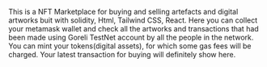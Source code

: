 This is a NFT Marketplace for buying and selling artefacts and digital artworks buit with solidity, Html, Tailwind CSS, React. Here you can collect your metamask wallet and check all the artworks and transactions that had been made using Goreli TestNet account by all the people in the network. You can mint your tokens(digital assets), for which some gas fees will be charged. Your latest transaction for buying will definitely show here. 
